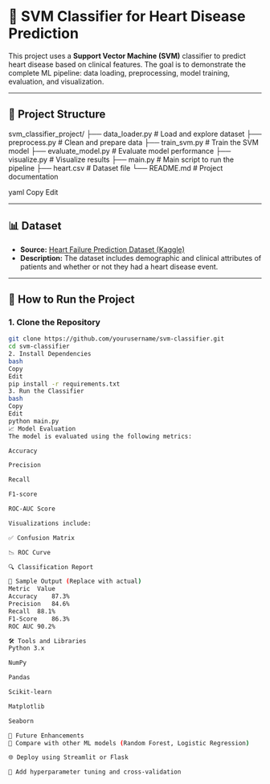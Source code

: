 # 🧠 SVM Classifier for Heart Disease Prediction

This project uses a **Support Vector Machine (SVM)** classifier to predict heart disease based on clinical features. The goal is to demonstrate the complete ML pipeline: data loading, preprocessing, model training, evaluation, and visualization.

---

## 📂 Project Structure

svm_classifier_project/
├── data_loader.py # Load and explore dataset
├── preprocess.py # Clean and prepare data
├── train_svm.py # Train the SVM model
├── evaluate_model.py # Evaluate model performance
├── visualize.py # Visualize results
├── main.py # Main script to run the pipeline
├── heart.csv # Dataset file
└── README.md # Project documentation

yaml
Copy
Edit

---

## 📊 Dataset

- **Source:** [Heart Failure Prediction Dataset (Kaggle)](https://www.kaggle.com/datasets/fedesoriano/heart-failure-prediction)
- **Description:** The dataset includes demographic and clinical attributes of patients and whether or not they had a heart disease event.

---

## 🚀 How to Run the Project

### 1. Clone the Repository
```bash
git clone https://github.com/yourusername/svm-classifier.git
cd svm-classifier
2. Install Dependencies
bash
Copy
Edit
pip install -r requirements.txt
3. Run the Classifier
bash
Copy
Edit
python main.py
📈 Model Evaluation
The model is evaluated using the following metrics:

Accuracy

Precision

Recall

F1-score

ROC-AUC Score

Visualizations include:

✅ Confusion Matrix

📉 ROC Curve

🔍 Classification Report

🧪 Sample Output (Replace with actual)
Metric	Value
Accuracy	87.3%
Precision	84.6%
Recall	88.1%
F1-Score	86.3%
ROC AUC	90.2%

🛠️ Tools and Libraries
Python 3.x

NumPy

Pandas

Scikit-learn

Matplotlib

Seaborn

📌 Future Enhancements
🔁 Compare with other ML models (Random Forest, Logistic Regression)

🌐 Deploy using Streamlit or Flask

🧠 Add hyperparameter tuning and cross-validation
